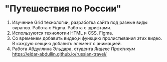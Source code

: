 # "Путешествия по России" 
1. Изучение Grid технологии, разработка сайта под разные виды экранов. Работа с Figma. Работа с шрифтами. 
2. Используются технологии HTML и CSS. Figma. 
3. Со временем добавить видео,и функцию пролистывания этих видео. В каждую секцию добавить элемент с анимацией. 
4. Работа Абдуллина Эльдара, студента _Яндекс Практикум_ https://eldar-abdullin.github.io/russian-travel/
